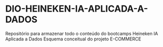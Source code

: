 # DIO-HEINEKEN-IA-APLICADA-A-DADOS
Repositório para armazenar todo o conteúdo do bootcamps Heineken IA Aplicada a Dados
Esquema conceitual do projeto E-COMMERCE
